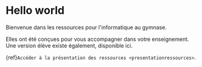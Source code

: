 ````{image} images/chatbot.svg
```` 

# Hello world

Bienvenue dans les ressources pour l'informatique au gymnase. 

Elles ont été conçues pour vous accompagner dans votre enseignement. Une version élève existe également, disponible ici. 

{ref}`Accéder à la présentation des ressources <presentationressources>`.